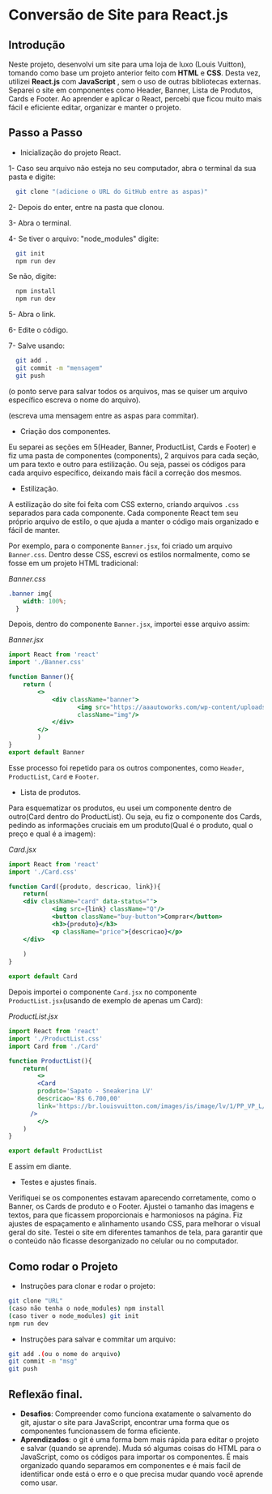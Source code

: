 
# Conversão de Site para React.js

## Introdução
Neste projeto, desenvolvi um site para uma loja de luxo (Louis Vuitton), tomando como base um projeto anterior feito com **HTML** e **CSS**. Desta vez, utilizei **React.js** com **JavaScript** , sem o uso de outras bibliotecas externas. Separei o site em componentes como Header, Banner, Lista de Produtos, Cards e Footer. Ao aprender e aplicar o React, percebi que ficou muito mais fácil e eficiente editar, organizar e manter o projeto.
## Passo a Passo

- Inicialização do projeto React.

1- Caso seu arquivo não esteja no seu computador, abra o terminal da sua pasta e digite:
```bash
  git clone "(adicione o URL do GitHub entre as aspas)"
```
2- Depois do enter, entre na pasta que clonou.

3- Abra o terminal.

4- Se tiver o arquivo: "node_modules" digite:
```bash
  git init
  npm run dev
```
Se não, digite:
```bash
  npm install
  npm run dev
```
5- Abra o link.

6- Edite o código.

7- Salve usando:
```bash
  git add .
  git commit -m "mensagem"
  git push
```
(o ponto serve para salvar todos os arquivos, mas se quiser um arquivo específico escreva o nome do arquivo).

(escreva uma mensagem entre as aspas para commitar).

- Criação dos componentes.

Eu separei as seções em 5(Header, Banner, ProductList, Cards e Footer) e fiz uma pasta de componentes (components), 2 arquivos para cada seção, um para texto e outro para estilização. Ou seja, passei os códigos para cada arquivo específico, deixando mais fácil a correção dos mesmos.

- Estilização.

A estilização do site foi feita com CSS externo, criando arquivos `.css` separados para cada componente. Cada componente React tem seu próprio arquivo de estilo, o que ajuda a manter o código mais organizado e fácil de manter.

Por exemplo, para o componente `Banner.jsx`, foi criado um arquivo `Banner.css`. Dentro desse CSS, escrevi os estilos normalmente, como se fosse em um projeto HTML tradicional:
 
 *Banner.css*
```css
.banner img{
    width: 100%;
  }

```
Depois, dentro do componente `Banner.jsx`, importei esse arquivo assim:

*Banner.jsx*
```jsx
import React from 'react'
import './Banner.css'

function Banner(){
    return (
        <>
            <div className="banner">
                   <img src="https://aaautoworks.com/wp-content/uploads/2022/11/LV-BW-01.png"
                   className="img"/>
            </div>
        </>
        )
}
export default Banner
```

Esse processo foi repetido para os outros componentes, como `Header`, `ProductList`, `Card` e `Footer`.

- Lista de produtos.

Para esquematizar os produtos, eu usei um componente dentro de outro(Card dentro do ProductList). Ou seja, eu fiz o componente dos Cards, pedindo as informações cruciais em um produto(Qual é o produto, qual o preço e qual é a imagem):

*Card.jsx*
```jsx
import React from 'react'
import './Card.css'

function Card({produto, descricao, link}){
    return(
    <div className="card" data-status="">
            <img src={link} className="Q"/>
            <button className="buy-button">Comprar</button>
            <h3>{produto}</h3>
            <p className="price">{descricao}</p>
    </div>
        
    )
}

export default Card
```
Depois importei o componente `Card.jsx` no componente `ProductList.jsx`(usando de exemplo de apenas um Card):

*ProductList.jsx*
```jsx
import React from 'react'
import './ProductList.css'
import Card from './Card'

function ProductList(){
    return(
        <>
        <Card
        produto='Sapato - Sneakerina LV'
        descricao='R$ 6.700,00'
        link='https://br.louisvuitton.com/images/is/image/lv/1/PP_VP_L/louis-vuitton-sneakerina-lv--ATP005MI01_PM2_Front%20view.png?wid=1090&hei=1090'
      />
        </>
    )
}

export default ProductList
```
E assim em diante.

- Testes e ajustes finais.

Verifiquei se os componentes estavam aparecendo corretamente, como o Banner, os Cards de produto e o Footer. Ajustei o tamanho das imagens e textos, para que ficassem proporcionais e harmoniosos na página. Fiz ajustes de espaçamento e alinhamento usando CSS, para melhorar o visual geral do site. Testei o site em diferentes tamanhos de tela, para garantir que o conteúdo não ficasse desorganizado no celular ou no computador.

## Como rodar o Projeto

- Instruções para clonar e rodar o projeto:
```bash
git clone "URL"
(caso não tenha o node_modules) npm install
(caso tiver o node_modules) git init
npm run dev
```
- Instruções para salvar e commitar um arquivo:
```bash
git add .(ou o nome do arquivo)
git commit -m "msg"
git push
```
## Reflexão final.
- **Desafios**: Compreender como funciona exatamente o salvamento do git, ajustar o site para JavaScript, encontrar uma forma que os componentes funcionassem de forma eficiente.
- ⁠**Aprendizados**: o git é uma forma bem mais rápida para editar o projeto e salvar (quando se aprende). Muda só algumas coisas do HTML para o JavaScript, como os códigos para importar os componentes. É mais organizado quando separamos em componentes e é mais facil de identificar onde está o erro e o que precisa mudar quando você aprende como usar.